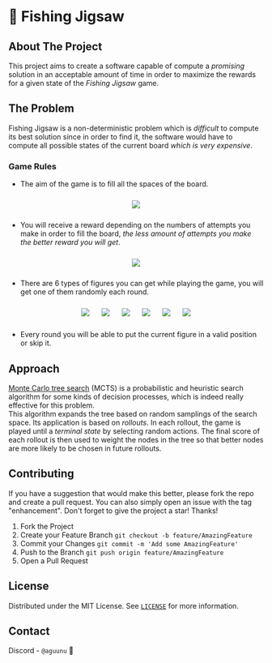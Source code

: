 # 🎣 Fishing Jigsaw
## About The Project
This project aims to create a software capable of compute a *promising* solution in an acceptable amount of time in order to maximize the rewards for a given state of the *Fishing Jigsaw* game.

## The Problem
Fishing Jigsaw is a non-deterministic problem which is *difficult* to compute its best solution since in order to find it, the software would have to compute all possible states of the current board *which is very expensive*.

### Game Rules
- The aim of the game is to fill all the spaces of the board.

<div align="center">
    <image style="padding: 10px" src="https://user-images.githubusercontent.com/85197622/216485215-8c295180-79cb-40d2-9acb-e6f6a95eefa0.png">
</div>

- You will receive a reward depending on the numbers of attempts you make in order to fill the board, *the less amount of attempts you make the better reward you will get*.

<div align="center">
    <image style="padding: 10px" src="https://user-images.githubusercontent.com/85197622/216482405-c386403a-5bfc-429f-b9df-4cff9620fe79.png">
</div>

- There are 6 types of figures you can get while playing the game, you will get one of them randomly each round.

<div align="center">
    <image style="padding: 10px" src="https://user-images.githubusercontent.com/85197622/216482399-91f0cb97-8adc-464f-9c4b-f3640e1d18d3.png">
    <image style="padding: 10px" src="https://user-images.githubusercontent.com/85197622/216482401-839f1e99-791f-46fa-9c58-6b84e1d087a6.png">
    <image style="padding: 10px" src="https://user-images.githubusercontent.com/85197622/216482402-68251aa7-7a5e-488d-97e8-c088c86ae211.png">
    <image style="padding: 10px" src="https://user-images.githubusercontent.com/85197622/216482403-a1aa4bc3-04e4-473e-8376-8d039d847fbd.png">
    <image style="padding: 10px" src="https://user-images.githubusercontent.com/85197622/216482408-c9092625-5b6d-4b20-a86d-70450abb719c.png">
    <image style="padding: 10px" src="https://user-images.githubusercontent.com/85197622/216482411-224666be-cfbb-4b96-8863-ce0bc0046117.png">
</div>

- Every round you will be able to put the current figure in a valid position or skip it.

## Approach
[Monte Carlo tree search]("https://en.wikipedia.org/wiki/Hobbit#Lifestyle") (MCTS) is a probabilistic and heuristic search algorithm for some kinds of decision processes, which is indeed really effective for this problem.\
This algorithm expands the tree based on random samplings of the search space. Its application is based on *rollouts*. In each rollout, the game is played until a *terminal state* by selecting random actions. The final score of each rollout is then used to weight the nodes in the tree so that better nodes are more likely to be chosen in future rollouts.

## Contributing
If you have a suggestion that would make this better, please fork the repo and create a pull request. You can also simply open an issue with the tag "enhancement". Don't forget to give the project a star! Thanks!

1. Fork the Project
2. Create your Feature Branch `git checkout -b feature/AmazingFeature`
3. Commit your Changes `git commit -m 'Add some AmazingFeature'`
4. Push to the Branch `git push origin feature/AmazingFeature`
5. Open a Pull Request

## License
Distributed under the MIT License. See [`LICENSE`](LICENSE) for more information.

## Contact
Discord - `@aguunu` 💖
